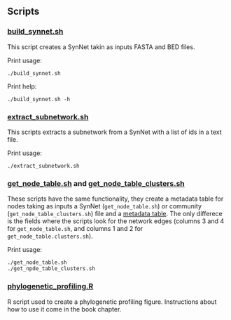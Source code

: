 ## Scripts

### [build_synnet.sh](./build_synnet.sh)

This script creates a SynNet takin as inputs FASTA and BED files.

Print usage:

    ./build_synnet.sh

Print help:

    ./build_synnet.sh -h


### [extract_subnetwork.sh](./extract_subnetwork.sh)

This scripts extracts a subnetwork from a SynNet with a list of ids in a text file.

Print usage:

    ./extract_subnetwork.sh


### [get_node_table.sh](./get_node_table.sh) and [get_node_table_clusters.sh](./get_node_table_clusters.sh)

These scripts have the same functionality, they create a metadata table for nodes taking as inputs a SynNet (`get_node_table.sh`) or community (`get_node_table_clusters.sh`) file and a [metadata table](../files/nodes_metadata.csv). The only differece is the fields where the scripts look for the network edges (columns 3 and 4 for `get_node_table.sh`, and columns 1 and 2 for `get_node_table.clusters.sh`).

Print usage:

    ./get_node_table.sh
    ./get_npde_table_clusters.sh
 
 
### [phylogenetic_profiling.R](./phylogenetic_profiling.R)

R script used to create a phylogenetic profiling figure. Instructions about how to use it come in the book chapter.

